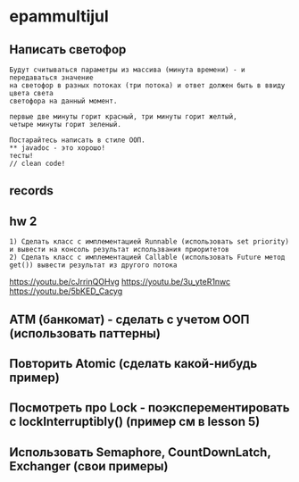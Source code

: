# epammultijul

## Написать светофор
    Будут считываться параметры из массива (минута времени) - и передаваться значение 
    на светофор в разных потоках (три потока) и ответ должен быть в ввиду цвета света
    светофора на данный момент.
    
    первые две минуты горит красный, три минуты горит желтый,
    четыре минуты горит зеленый. 
    
    Постарайтесь написать в стиле ООП.
    ** javadoc - это хорошо!
    тесты!
    // clean code!
    
## records

## hw 2

    1) Сделать класс c имплементацией Runnable (использовать set priority) и вывести на консоль результат использвания приоритетов
    2) Сделать класс с имплементацией Callable (использовать Future метод get()) вывести результат из другого потока

https://youtu.be/cJrrinQOHvg
https://youtu.be/3u_yteR1nwc
https://youtu.be/5bKED_Cacyg

## ATM (банкомат) - сделать с учетом ООП (использовать паттерны)

## Повторить Atomic (сделать какой-нибудь пример)

## Посмотреть про Lock - поэксперементировать с lockInterruptibly() (пример см в lesson 5)

## Использовать Semaphore, CountDownLatch, Exchanger (свои примеры)